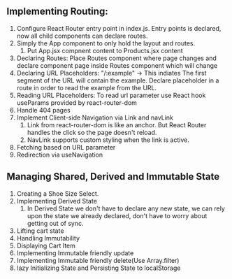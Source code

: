 ## Implementing Routing:

1. Configure React Router entry point in index.js. Entry points is declared, now all child components can declare routes.
2. Simply the App component to only hold the layout and routes.
   1. Put App.jsx compnent content to Products.jsx content
3. Declaring Routes: Place Routes component where page changes and declare component page inside Routes component which will change
4. Declaring URL Placeholders:
   "/:example" -> This indiates The first segment of the URL will contain the example.
   Declare placeholder in a route in order to read the example from the URL.
5. Reading URL Placeholders:
   To read url parameter use React hook useParams provided by react-router-dom
6. Handle 404 pages
7. Implement Client-side Navigation via Link and navLink
   1. Link from react-router-dom is like an anchor. But React Router handles the click so the page doesn't reload.
   2. NavLink supports custom styling when the link is active.
8. Fetching based on URL parameter
9. Redirection via useNavigation

## Managing Shared, Derived and Immutable State

1. Creating a Shoe Size Select.
2. Implementing Derived State
   1. In Derived State we don't have to declare any new state, we can rely upon the state we already declared, don't have to worry about getting out of sync.
3. Lifting cart state
4. Handling Immutability
5. Displaying Cart Item
6. Implementing Immutable friendly update
7. Implementing Immutable friendly delete(Use Array.filter)
8. lazy Initializing State and Persisting State to localStorage
